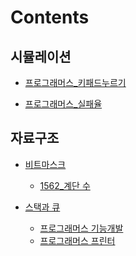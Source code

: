 # Contents

## 시뮬레이션
- [프로그래머스_키패드누르기](https://yunsikus.github.io/algorithm/2021/06/16/%ED%82%A4%ED%8C%A8%EB%93%9C%EB%88%84%EB%A5%B4%EA%B8%B0/)

- [프로그래머스_실패율](https://yunsikus.github.io/algorithm/2021/06/25/%EC%8B%A4%ED%8C%A8%EC%9C%A8/
  )
## 자료구조
- [비트마스크](https://yunsikus.github.io/algorithm/2021/06/19/%EB%B9%84%ED%8A%B8%EB%A7%88%EC%8A%A4%ED%81%AC/)
  - [1562_계단 수](https://yunsikus.github.io/algorithm/2021/06/20/1562_%EA%B3%84%EB%8B%A8%EC%88%98/)

- [스택과 큐](https://yunsikus.github.io/algorithm/2021/06/26/%EC%8A%A4%ED%83%9D%EA%B3%BC_%ED%81%90/)
  - [프로그래머스 기능개발](https://yunsikus.github.io/algorithm/2021/06/26/%EA%B8%B0%EB%8A%A5%EA%B0%9C%EB%B0%9C/)
  - [프로그래머스 프린터](https://yunsikus.github.io/algorithm/2021/06/27/%ED%94%84%EB%A6%B0%ED%84%B0/)